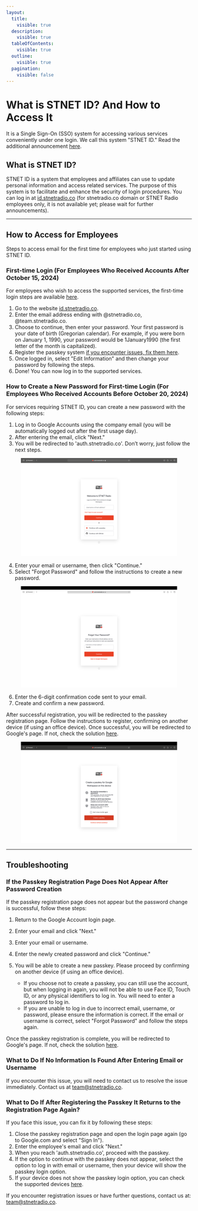 ```yaml
---
layout:  
  title:  
    visible: true  
  description:  
    visible: true  
  tableOfContents:  
    visible: true  
  outline:  
    visible: true  
  pagination:  
    visible: false  
---
```


# What is STNET ID? And How to Access It

It is a Single Sign-On (SSO) system for accessing various services conveniently under one login. We call this system "STNET ID." Read the additional announcement [here](/stnetid/movetostnetid.md).

## What is STNET ID?

STNET ID is a system that employees and affiliates can use to update personal information and access related services. The purpose of this system is to facilitate and enhance the security of login procedures. You can log in at [id.stnetradio.co](https://id.stnetradio.co) (for stnetradio.co domain or STNET Radio employees only, it is not available yet; please wait for further announcements).

---

## How to Access for Employees

Steps to access email for the first time for employees who just started using STNET ID.

### First-time Login (For Employees Who Received Accounts After October 15, 2024)

For employees who wish to access the supported services, the first-time login steps are available [here](/stnetid/service.md).

1. Go to the website [id.stnetradio.co](https://id.stnetradio.co).
2. Enter the email address ending with @stnetradio.co, @team.stnetradio.co.
3. Choose to continue, then enter your password. Your first password is your date of birth (Gregorian calendar). For example, if you were born on January 1, 1990, your password would be 1January1990 (the first letter of the month is capitalized).
4. Register the passkey system [if you encounter issues, fix them here](#what-to-do-if-after-registering-the-passkey-it-returns-to-the-registration-page-again).
5. Once logged in, select "Edit Information" and then change your password by following the steps.
6. Done! You can now log in to the supported services.

### How to Create a New Password for First-time Login (For Employees Who Received Accounts Before October 20, 2024)

For services requiring STNET ID, you can create a new password with the following steps:

1. Log in to Google Accounts using the company email (you will be automatically logged out after the first usage day).
2. After entering the email, click "Next."
3. You will be redirected to 'auth.stnetradio.co'. Don’t worry, just follow the next steps.
   
<figure><img src="../.gitbook/assets/STNETID-LoginPage.png" alt=""><figcaption></figcaption></figure>
   
4. Enter your email or username, then click "Continue."
5. Select "Forgot Password" and follow the instructions to create a new password.
   
<figure><img src="../.gitbook/assets/STNETID-ResetPage.png" alt=""><figcaption></figcaption></figure>
   
6. Enter the 6-digit confirmation code sent to your email.
7. Create and confirm a new password.

After successful registration, you will be redirected to the passkey registration page. Follow the instructions to register, confirming on another device (if using an office device). Once successful, you will be redirected to Google's page. If not, check the solution [here](#what-to-do-if-after-registering-the-passkey-it-returns-to-the-registration-page-again).

<figure><img src="../.gitbook/assets/STNETID-Passkey.png" alt="หน้าลงทะเบียนพาสคีย์"><figcaption></figcaption></figure>

---

## Troubleshooting

### If the Passkey Registration Page Does Not Appear After Password Creation

If the passkey registration page does not appear but the password change is successful, follow these steps:

1. Return to the Google Account login page.
2. Enter your email and click "Next."
3. Enter your email or username.
4. Enter the newly created password and click "Continue."
5. You will be able to create a new passkey. Please proceed by confirming on another device (if using an office device).

   - If you choose not to create a passkey, you can still use the account, but when logging in again, you will not be able to use Face ID, Touch ID, or any physical identifiers to log in. You will need to enter a password to log in.
   - If you are unable to log in due to incorrect email, username, or password, please ensure the information is correct. If the email or username is correct, select "Forgot Password" and follow the steps again.

Once the passkey registration is complete, you will be redirected to Google's page. If not, check the solution [here](#what-to-do-if-after-registering-the-passkey-it-returns-to-the-registration-page-again).

### What to Do If No Information Is Found After Entering Email or Username

If you encounter this issue, you will need to contact us to resolve the issue immediately. Contact us at [team@stnetradio.co](mailto:team@stnetradio.co).

### What to Do If After Registering the Passkey It Returns to the Registration Page Again?

If you face this issue, you can fix it by following these steps:

1. Close the passkey registration page and open the login page again (go to Google.com and select "Sign In").
2. Enter the employee's email and click "Next."
3. When you reach 'auth.stnetradio.co', proceed with the passkey.
4. If the option to continue with the passkey does not appear, select the option to log in with email or username, then your device will show the passkey login option.
5. If your device does not show the passkey login option, you can check the supported devices [here](/stnetid/passkeysupported.md).

If you encounter registration issues or have further questions, contact us at: [team@stnetradio.co](mailto:team@stnetradio.co).